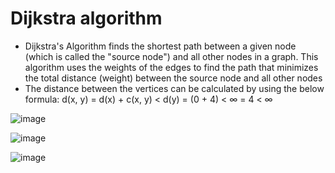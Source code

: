 # Dijkstra algorithm

- Dijkstra's Algorithm finds the shortest path between a given node (which is called the "source node") and all other nodes in a graph. This algorithm uses the weights of the edges to find the path that minimizes the total distance (weight) between the source node and all other nodes
- The distance between the vertices can be calculated by using the below formula: d(x, y) = d(x) + c(x, y) < d(y) = (0 + 4) < ∞ = 4 < ∞

![image](https://user-images.githubusercontent.com/76644058/211498133-c5c3956f-2580-48ea-ab38-39038fe74c03.png)

![image](https://user-images.githubusercontent.com/76644058/211497469-20ca9c9f-1748-42f7-8f56-58761b3abde7.png)

![image](https://user-images.githubusercontent.com/76644058/211497692-c21c1ba6-c196-4fce-ac12-1e6612c28501.png)

